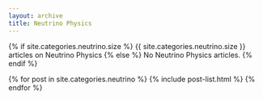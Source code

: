 ```yaml
---
layout: archive
title: Neutrino Physics
---
```








{% if site.categories.neutrino.size %}
{{ site.categories.neutrino.size }} articles on Neutrino Physics
		{% else %}
No Neutrino Physics articles.
		{% endif %}

<div class="tiles">
{% for post in site.categories.neutrino %}
	{% include post-list.html %}
{% endfor %}
</div><!-- /.tiles -->
